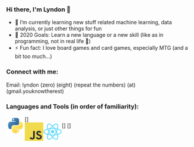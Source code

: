 <!-- Template borrowed from codeSTACKr, which also pointed out this secret to me  -->
### Hi there, I'm Lyndon 👋

- 🌱 I’m currently learning new stuff related machine learning, data analysis, or just other things for fun
- 🥅 2020 Goals: Learn a new language or a new skill (like as in programming, not in real life 🤣)
- ⚡ Fun fact: I love board games and card games, especially MTG (and a bit too much...)

### Connect with me:

Email: lyndon (zero) (eight) (repeat the numbers) (at) (gmail.youknowtherest)

### Languages and Tools (in order of familiarity):

[<img align="left" alt="Python" width="50px" src="https://github.com/devicons/devicon/blob/master/icons/python/python-original.svg" />]
<br>
[<img align="left" alt="JavaScript" width="50px" src="https://raw.githubusercontent.com/github/explore/80688e429a7d4ef2fca1e82350fe8e3517d3494d/topics/javascript/javascript.png" />]
[<img align="left" alt="React" width="50px" src="https://github.com/devicons/devicon/blob/master/icons/react/react-original.svg" />]
